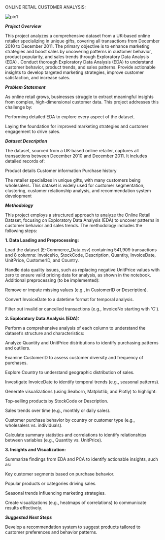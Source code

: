 ONLINE RETAIL CUSTOMER ANALYSIS:

![pic1](https://github.com/user-attachments/assets/af365629-5fc7-412e-9d30-8e0b38eb2c19)

***Project Overview***

This project analyzes a comprehensive dataset from a UK-based online retailer specializing in unique gifts, covering all transactions from December 2010 to December 2011. The primary objective is to enhance marketing strategies and boost sales by uncovering patterns in customer behavior, product popularity, and sales trends through Exploratory Data Analysis (EDA) .
Conduct thorough Exploratory Data Analysis (EDA) to understand customer behavior, product trends, and sales patterns.
Provide actionable insights to develop targeted marketing strategies, improve customer satisfaction, and increase sales.

***Problem Statement***

As online retail grows, businesses struggle to extract meaningful insights from complex, high-dimensional customer data. This project addresses this challenge by:

Performing detailed EDA to explore every aspect of the dataset.

Laying the foundation for improved marketing strategies and customer engagement to drive sales.


***Dataset Description***

The dataset, sourced from a UK-based online retailer, captures all transactions between December 2010 and December 2011. It includes detailed records of:

Product details
Customer information
Purchase history

The retailer specializes in unique gifts, with many customers being wholesalers. This dataset is widely used for customer segmentation, clustering, customer relationship analysis, and recommendation system development


***Methodology***

This project employs a structured approach to analyze the Online Retail Dataset, focusing on Exploratory Data Analysis (EDA) to uncover patterns in customer behavior and sales trends. The methodology includes the following steps:

**1. Data Loading and Preprocessing:**


Load the dataset (E-Commerce_Data.csv) containing 541,909 transactions and 8 columns: InvoiceNo, StockCode, Description, Quantity, InvoiceDate, UnitPrice, CustomerID, and Country.

Handle data quality issues, such as replacing negative UnitPrice values with zero to ensure valid pricing data for analysis, as shown in the notebook.
Additional preprocessing (to be implemented):

Remove or impute missing values (e.g., in CustomerID or Description).

Convert InvoiceDate to a datetime format for temporal analysis.

Filter out invalid or cancelled transactions (e.g., InvoiceNo starting with 'C').


**2. Exploratory Data Analysis (EDA):**


Perform a comprehensive analysis of each column to understand the dataset’s structure and characteristics:

Analyze Quantity and UnitPrice distributions to identify purchasing patterns and outliers.

Examine CustomerID to assess customer diversity and frequency of purchases.

Explore Country to understand geographic distribution of sales.

Investigate InvoiceDate to identify temporal trends (e.g., seasonal patterns).

Generate visualizations (using Seaborn, Matplotlib, and Plotly) to highlight:

Top-selling products by StockCode or Description.

Sales trends over time (e.g., monthly or daily sales).

Customer purchase behavior by country or customer type (e.g., wholesalers vs. individuals).

Calculate summary statistics and correlations to identify relationships between variables (e.g., Quantity vs. UnitPrice).


**3. Insights and Visualization:**

Summarize findings from EDA and PCA to identify actionable insights, such as:

Key customer segments based on purchase behavior.

Popular products or categories driving sales.

Seasonal trends influencing marketing strategies.

Create visualizations (e.g.,  heatmaps of correlations) to communicate results effectively.


***Suggested Next Steps***

Develop a recommendation system to suggest products tailored to customer preferences and behavior patterns.
